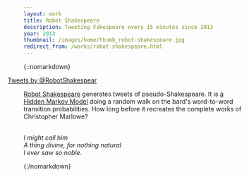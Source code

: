 ```yaml
---
layout: work
title: Robot Shakespeare
description: Tweeting Fakespeare every 15 minutes since 2013
year: 2013
thumbnail: /images/home/thumb_robot-shakespeare.jpg
redirect_from: /works/robot-shakespeare.html
---
```


{::nomarkdown}

<style type="text/css">
#robotShakesOuter {
	float: left;
	width: 100%;
}

#robotShakesInner {
   float: right;
   width: 540px;
}
</style>

<p>
	<div id="robotShakesOuter">
		<div id="robotShakesInner">
			<a class="twitter-timeline" data-dnt="true" href="https://twitter.com/RobotShakespear" data-widget-id="434166285555867648">Tweets by @RobotShakespear</a>
			<script>!function(d,s,id){var js,fjs=d.getElementsByTagName(s)[0],p=/^http:/.test(d.location)?'http':'https';if(!d.getElementById(id)){js=d.createElement(s);js.id=id;js.src=p+"://platform.twitter.com/widgets.js";fjs.parentNode.insertBefore(js,fjs);}}(document,"script","twitter-wjs");</script>			
		</div>	
		<p>
			<br/>
			<a href="http://www.twitter.com/RobotShakespear">Robot Shakespeare</a> generates tweets of pseudo-Shakespeare. It is <a href="https://github.com/genekogan/RobotShakespeare">a Hidden Markov Model</a> doing a random walk on the bard's word-to-word transition probabilities. How long before it recreates the complete works of Christopher Marlowe?
		</p>
		<p>
			<i>
			<br/>I might call him
			<br/>A thing divine, for nothing natural
			<br/>I ever saw so noble.
			</i>
		</p>				
	</div>
</p>
	
{:/nomarkdown}